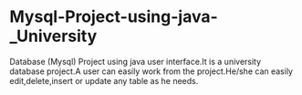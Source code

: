 # Mysql-Project-using-java-_University
Database (Mysql) Project using java user interface.It is a university database project.A user can easily work from the project.He/she can easily edit,delete,insert or update any table as he needs.
